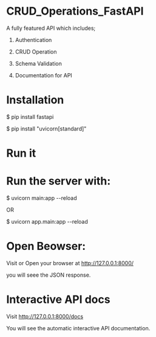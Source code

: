 # CRUD_Operations_FastAPI
A fully featured API which includes;

1. Authentication

2. CRUD Operation
3. Schema Validation
4. Documentation for API


# Installation

$ pip install fastapi


$ pip install "uvicorn[standard]"

# Run it


# Run the server with:


$ uvicorn main:app --reload

OR

$ uvicorn app.main:app --reload


# Open Beowser:

Visit or Open your browser at http://127.0.0.1:8000/ 

you will seee the JSON response. 

# Interactive API docs
Visit http://127.0.0.1:8000/docs

You will see the automatic interactive API documentation.




